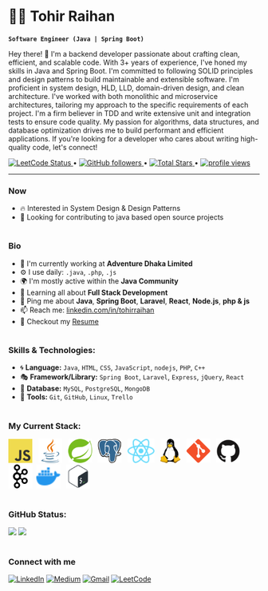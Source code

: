 # 🏄‍♂️ Tohir Raihan

**`Software Engineer (Java | Spring Boot)`**

Hey there! 👋 I'm a backend developer passionate about crafting clean, efficient, and scalable code. With 3+ years of experience, I've honed my skills in Java and Spring Boot. I'm committed to following SOLID principles and design patterns to build maintainable and extensible software. I'm proficient in system design, HLD, LLD, domain-driven design, and clean architecture. I've worked with both monolithic and microservice architectures, tailoring my approach to the specific requirements of each project. I'm a firm believer in TDD and write extensive unit and integration tests to ensure code quality. My passion for algorithms, data structures, and database optimization drives me to build performant and efficient applications. If you're looking for a developer who cares about writing high-quality code, let's connect!

<p align="left">
  <a href="https://leetcode.com/tohirRaihan">
    <img title="Leet Code Status" alt="LeetCode Status" src="https://img.shields.io/badge/dynamic/json?style=flat&labelColor=black&color=%23ffa116&label=Solved&query=solvedOverTotal&url=https%3A%2F%2Fleetcode-badge.vercel.app%2Fapi%2Fusers%2FtohirRaihan&logo=leetcode&logoColor=#d16c06"/>
  </a> •
  <a href="https://github.com/tohirRaihan?tab=followers">
    <img title="Follow me on Github" alt="GitHub followers" src="https://img.shields.io/github/followers/tohirRaihan?label=Followers&style=social"/>
  </a> •
  <a href="https://github.com/tohirRaihan?tab=repositories&sort=stargazers">
    <img title="Total stars on GitHub" src="https://img.shields.io/github/stars/tohirRaihan?label=Stars" alt="Total Stars"/>
  </a> •
  <a href="https://github.com/tohirRaihan">
    <img alt = "profile views" src="https://komarev.com/ghpvc/?username=tohirRaihan&style=flat&color=blue"/> 
  </a>
</p>

---

### Now
<!-- - ✨ Contributing to [chkware](https://github.com/chkware/cli); -->
- :fire: Interested in System Design & Design Patterns
- :calendar: Looking for contributing to java based open source projects

#
### Bio
- 🏢 I'm currently working at **Adventure Dhaka Limited**
- ⚙️ I use daily: `.java`, `.php`, `.js`
- 🌍 I'm mostly active within the **Java Community**
- 🌱 Learning all about **Full Stack Development**
- 💬 Ping me about **Java**, **Spring Boot**, **Laravel**, **React**, **Node.js**, **php & js**
- 📫 Reach me: [linkedin.com/in/tohirraihan](https://www.linkedin.com/in/tohirraihan/)
- 📝 Checkout my [Resume](https://drive.google.com/file/d/1LDqCZTnEfITbft-A3IBQvmD5XxtzGnjb/view?usp=drive_link)

#
### Skills & Technologies:
- :cyclone: **Language:** `Java`, `HTML`, `CSS`, `JavaScript`, `nodejs`, `PHP`, `C++`
- :performing_arts: **Framework/Library:** `Spring Boot`, `Laravel`, `Express`, `jQuery`, `React`
- :leaves: **Database:** `MySQL`, `PostgreSQL`, `MongoDB`
- :wrench: **Tools:** `Git`, `GitHub`, `Linux`, `Trello`

#
### My Current Stack:
<p>
  <img height="48" width="48" src="assets/images/javascript-original.svg" alt="js"> &nbsp;
  <img height="48" src="assets/images/java.svg" alt="java"> &nbsp;
  <img height="48" width="48" src="assets/images/spring.svg" alt="js"> &nbsp;
  <!-- <img height="36" width="48" src="assets/images/php.svg" alt="php"> &nbsp;
  <img height="48" src="assets/images/laravel-original.svg" alt="laravel"> &nbsp;
  <img height="48" width="65" src="assets/images/nodejs.svg" alt="nodejs"> &nbsp; -->
  <img height="48" src="assets/images/postgresql.svg" alt="postgresql"> &nbsp;
  <!-- <img height="48" src="assets/images/mysql.svg" alt="mysql"> &nbsp; -->
  <img height="48" src="assets/images/react-original.svg" alt="react"> &nbsp;
  <img height="48" src="assets/images/linux-original.svg" alt="linux"> &nbsp;
  <!-- <img height="55" src="assets/images/mongodb.svg" alt="mongodb"> -->
  <img height="48" src="assets/images/git-original.svg" alt="git"> &nbsp;
  <img height="48" src="assets/images/github.svg" alt="github">
  <img height="48" src="assets/images/kafka.svg" alt="kafka">&nbsp;
  <img height="48" src="assets/images/docker.svg" alt="docker"> &nbsp;
  <img height="48" src="assets/images/bash-terminal.svg" alt="bash"> &nbsp;
</p>

#
### GitHub Status:
<p float="left">
  <img height="180em" src="https://github-readme-stats.vercel.app/api?username=tohirRaihan&show_icons=true&hide_border=true&count_private=true&include_all_commits=true&theme=buefy" />
  <img height="180em" src="https://github-readme-stats.vercel.app/api/top-langs/?username=tohirRaihan&show_icons=true&hide_border=true&layout=compact&langs_count=8&theme=buefy"/>
</p>

#
### Connect with me
[![LinkedIn](https://img.shields.io/badge/LinkedIn-0077B5?style=for-the-badge&logo=linkedin&logoColor=white)](https://www.linkedin.com/in/tohirraihan)
[![Medium](https://img.shields.io/badge/Medium-%23000000?style=for-the-badge&logo=medium&logoColor=white)](https://medium.com/@tohirRaihan)
[![Gmail](https://img.shields.io/badge/Gmail-D14836?style=for-the-badge&logo=gmail&logoColor=white)](mailto:tohir.raihan@gmail.com)
[![LeetCode](https://img.shields.io/badge/LeetCode-000000?style=for-the-badge&logo=LeetCode&logoColor=#d16c06)](https://leetcode.com/u/tohirRaihan)
<!-- [![Website Badge](https://img.shields.io/badge/website-000000?style=for-the-badge&logo=About.me&logoColor=white)](https://tohirraihan.com) -->
